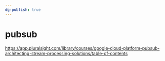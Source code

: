 ```yaml
---
dg-publish: true
---
```

# pubsub

<https://app.pluralsight.com/library/courses/google-cloud-platform-pubsub-architecting-stream-processing-solutions/table-of-contents>

